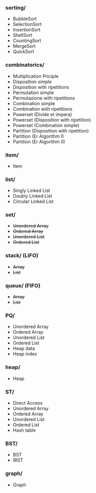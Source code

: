 ### sorting/

  - BubbleSort
  - SelectionSort
  - InsertionSort
  - ShellSort
  - CountingSort
  - MergeSort
  - QuickSort

### combinatorics/

  - Multiplication Priciple
  - Disposition simple
  - Disposition with ripetitions
  - Permutation simple
  - Permutazione with ripetitions
  - Combination simple
  - Combination with ripetitions
  - Powerset (Divide et impera)
  - Powerset (Disposition with ripetition)
  - Powerset (Combination simple)
  - Partition (Disposition with ripetition)
  - Partition (Er Algorithm I)
  - Partition (Er Algorithm II)

### item/

  - Item

### list/

  - Singly Linked List
  - Doubly Linked List
  - Circular Linked List

### set/

  - ~~Unordered Array~~
  - ~~Ordered Array~~
  - ~~Unordered List~~
  - ~~Ordered List~~

### stack/ (LIFO)

  - ~~Array~~
  - ~~List~~

### queue/ (FIFO)

  - ~~Array~~
  - ~~List~~

### PQ/

  - Unordered Array
  - Ordered Array
  - Unordered List
  - Ordered List
  - Heap data
  - Heap index

### heap/

  - Heap

### ST/

  - Direct Access
  - Unordered Array
  - Ordered Array
  - Unordered List
  - Ordered List
  - Hash table

### BST/

  - BST
  - IBST

### graph/

  - Graph
